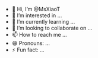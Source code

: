 - 👋 Hi, I’m @MsXiaoT
- 👀 I’m interested in ...
- 🌱 I’m currently learning ...
- 💞️ I’m looking to collaborate on ...
- 📫 How to reach me ...
- 😄 Pronouns: ...
- ⚡ Fun fact: ...

<!---
MsXiaoT/MsXiaoT is a ✨ special ✨ repository because its `README.md` (this file) appears on your GitHub profile.
You can click the Preview link to take a look at your changes.
--->
